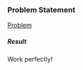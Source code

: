 <h3>Problem Statement</h3>

<a href="https://www.hackerrank.com/challenges/python-lists">Problem</a>

<h5>Result</h5>

Work perfectly!